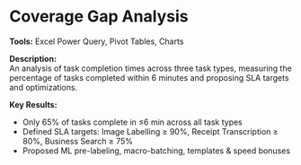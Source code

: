 # Coverage Gap Analysis

**Tools:** Excel Power Query, Pivot Tables, Charts

**Description:**  
An analysis of task completion times across three task types, measuring the percentage of tasks completed within 6 minutes and proposing SLA targets and optimizations.

**Key Results:**
- Only 65% of tasks complete in ≤6 min across all task types  
- Defined SLA targets: Image Labelling ≥ 90%, Receipt Transcription ≥ 80%, Business Search ≥ 75%  
- Proposed ML pre-labeling, macro-batching, templates & speed bonuses
